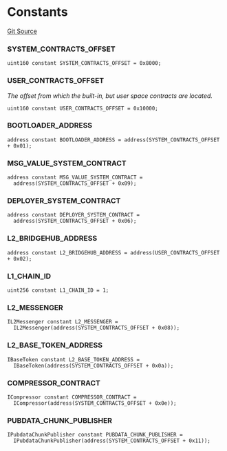 # Constants
[Git Source](https://github.com/matter-labs/zksync-contracts/blob/a1506a91fd7e3b73aa6fe10caf12e32f39e26211/contracts/l2-contracts/L2ContractHelper.sol)

### SYSTEM_CONTRACTS_OFFSET

```solidity
uint160 constant SYSTEM_CONTRACTS_OFFSET = 0x8000;
```

### USER_CONTRACTS_OFFSET
*The offset from which the built-in, but user space contracts are located.*


```solidity
uint160 constant USER_CONTRACTS_OFFSET = 0x10000;
```

### BOOTLOADER_ADDRESS

```solidity
address constant BOOTLOADER_ADDRESS = address(SYSTEM_CONTRACTS_OFFSET + 0x01);
```

### MSG_VALUE_SYSTEM_CONTRACT

```solidity
address constant MSG_VALUE_SYSTEM_CONTRACT =
  address(SYSTEM_CONTRACTS_OFFSET + 0x09);
```

### DEPLOYER_SYSTEM_CONTRACT

```solidity
address constant DEPLOYER_SYSTEM_CONTRACT =
  address(SYSTEM_CONTRACTS_OFFSET + 0x06);
```

### L2_BRIDGEHUB_ADDRESS

```solidity
address constant L2_BRIDGEHUB_ADDRESS = address(USER_CONTRACTS_OFFSET + 0x02);
```

### L1_CHAIN_ID

```solidity
uint256 constant L1_CHAIN_ID = 1;
```

### L2_MESSENGER

```solidity
IL2Messenger constant L2_MESSENGER =
  IL2Messenger(address(SYSTEM_CONTRACTS_OFFSET + 0x08));
```

### L2_BASE_TOKEN_ADDRESS

```solidity
IBaseToken constant L2_BASE_TOKEN_ADDRESS =
  IBaseToken(address(SYSTEM_CONTRACTS_OFFSET + 0x0a));
```

### COMPRESSOR_CONTRACT

```solidity
ICompressor constant COMPRESSOR_CONTRACT =
  ICompressor(address(SYSTEM_CONTRACTS_OFFSET + 0x0e));
```

### PUBDATA_CHUNK_PUBLISHER

```solidity
IPubdataChunkPublisher constant PUBDATA_CHUNK_PUBLISHER =
  IPubdataChunkPublisher(address(SYSTEM_CONTRACTS_OFFSET + 0x11));
```


